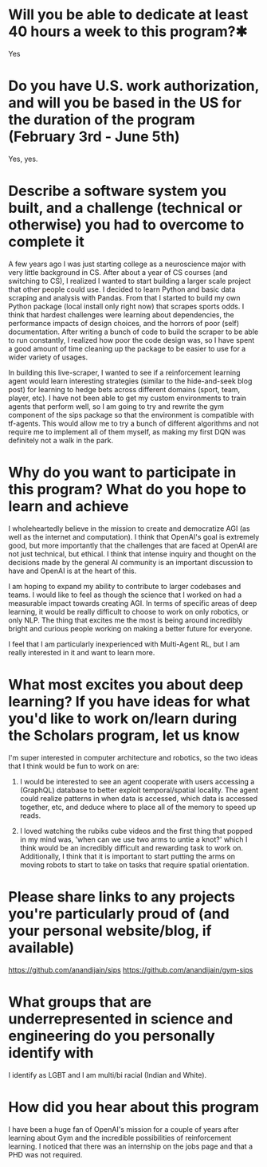 
# Will you be able to dedicate at least 40 hours a week to this program?✱

Yes

# Do you have U.S. work authorization, and will you be based in the US for the duration of the program (February 3rd - June 5th)

Yes, yes.

# Describe a software system you built, and a challenge (technical or otherwise) you had to overcome to complete it

A few years ago I was just starting college as a neuroscience major with very little background in CS. After about a year of CS courses (and switching to CS), I realized I wanted to start building a larger scale project that other people could use. I decided to learn Python and basic data scraping and analysis with Pandas. From that I started to build my own Python package (local install only right now) that scrapes sports odds. I think that hardest challenges were learning about dependencies, the performance impacts of design choices, and the horrors of poor (self) documentation. After writing a bunch of code to build the scraper to be able to run constantly, I realized how poor the code design was, so I have spent a good amount of time cleaning up the package to be easier to use for a wider variety of usages.

In building this live-scraper, I wanted to see if a reinforcement learning agent would learn interesting strategies (similar to the hide-and-seek blog post) for learning to hedge bets across different domains (sport, team, player, etc). I have not been able to get my custom environments to train agents that perform well, so I am going to try and rewrite the gym component of the sips package so that the environment is compatible with tf-agents. This would allow me to try a bunch of different algorithms and not require me to implement all of them myself, as making my first DQN was definitely not a walk in the park.

# Why do you want to participate in this program? What do you hope to learn and achieve

I wholeheartedly believe in the mission to create and democratize AGI (as well as the internet and computation). I think that OpenAI's goal is extremely good, but more importantly that the challenges that are faced at OpenAI are not just technical, but ethical. I think that intense inquiry and thought on the decisions made by the general AI community is an important discussion to have and OpenAI is at the heart of this.

I am hoping to expand my ability to contribute to larger codebases and teams. I would like to feel as though the science that I worked on had a measurable impact towards creating AGI.
In terms of specific areas of deep learning, it would be really difficult to choose to work on only robotics, or only NLP. The thing that excites me the most is being around incredibly bright and curious people working on making a better future for everyone.

I feel that I am particularly inexperienced with Multi-Agent RL, but I am really interested in it and want to learn more.

# What most excites you about deep learning? If you have ideas for what you'd like to work on/learn during the Scholars program, let us know

I'm super interested in computer architecture and robotics, so the two ideas that I think would be fun to work on are:

1. I would be interested to see an agent cooperate with users accessing a (GraphQL) database to better exploit temporal/spatial locality. The agent could realize patterns in when data is accessed, which data is accessed together, etc, and deduce where to place all of the memory to speed up reads.

2. I loved watching the rubiks cube videos and the first thing that popped in my mind was, 'when can we use two arms to untie a knot?' which I think would be an incredibly difficult and rewarding task to work on. Additionally, I think that it is important to start putting the arms on moving robots to start to take on tasks that require spatial orientation.

# Please share links to any projects you're particularly proud of (and your personal website/blog, if available)

https://github.com/anandijain/sips
https://github.com/anandijain/gym-sips

# What groups that are underrepresented in science and engineering do you personally identify with

I identify as LGBT and I am multi/bi racial (Indian and White).

# How did you hear about this program
I have been a huge fan of OpenAI's mission for a couple of years after learning about Gym and the incredible possibilities of reinforcement learning.
I noticed that there was an internship on the jobs page and that a PHD was not required.

